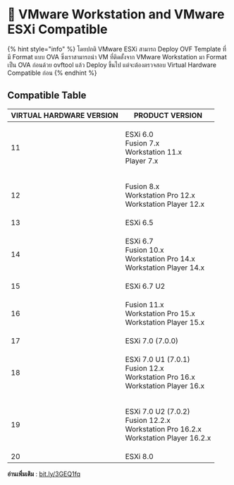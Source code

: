 # 🌠 VMware Workstation and VMware ESXi Compatible

{% hint style="info" %}
โดยปกติ VMware ESXi สามารถ Deploy OVF Template ที่มี Format แบบ OVA ซึ่งเราสามารถนำ VM ที่ติดตั้งจาก VMware Workstation มา Format เป็น OVA ก่อนด้วย ovftool แล้ว Deploy ขึ้นไป แต่จะต้องตรวจสอบ Virtual Hardware Compatible ก่อน
{% endhint %}

## **Compatible Table**

| VIRTUAL HARDWARE VERSION | PRODUCT VERSION                                                                                    |
| ------------------------ | -------------------------------------------------------------------------------------------------- |
| 11                       | <p>ESXi 6.0<br>Fusion 7.x<br>Workstation 11.x<br>Player 7.x</p>                                    |
| 12                       | <p>Fusion 8.x<br>Workstation Pro 12.x<br>Workstation Player 12.x</p>                               |
| 13                       | ESXi 6.5                                                                                           |
| 14                       | <p>ESXi 6.7<br>Fusion 10.x<br>Workstation Pro 14.x<br>Workstation Player 14.x</p>                  |
| 15                       | ESXi 6.7 U2                                                                                        |
| 16                       | <p>Fusion 11.x<br>Workstation Pro 15.x<br>Workstation Player 15.x</p>                              |
| 17                       | ESXi 7.0 (7.0.0)                                                                                   |
| 18                       | <p>ESXi 7.0 U1 (7.0.1)<br>Fusion 12.x<br>Workstation Pro 16.x<br>Workstation Player 16.x</p>       |
| 19                       | <p>ESXi 7.0 U2 (7.0.2)<br>Fusion 12.2.x<br>Workstation Pro 16.2.x<br>Workstation Player 16.2.x</p> |
| 20                       | ESXi 8.0                                                                                           |

**อ่านเพิ่มเติม** : [bit.ly/3GEQ1fq](http://bit.ly/3GEQ1fq)

